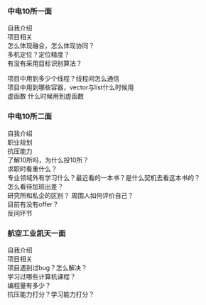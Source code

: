 ### 中电10所一面
自我介绍  
项目相关  
怎么体现融合，怎么体现协同？  
多机定位？定位精度？  
有没有采用目标识别算法？  

项目中用到多少个线程？线程间怎么通信  
项目中用到哪些容器，vector与list什么时候用  
虚函数 什么时候用到虚函数  
### 中电10所二面
自我介绍  
职业规划  
抗压能力  
了解10所吗，为什么投10所？  
求职时看重什么？  
专业领域外有学习什么？最近看的一本书？是什么契机去看这本书的？  
怎么看待加班出差？  
研究所和私企的区别？ 
周围人如何评价自己？  
目前有没有offer？  
反问环节

### 航空工业凯天一面  
自我介绍  
项目相关  
项目遇到过bug？怎么解决？  
学习过哪些计算机课程？  
编程量有多少？  
抗压能力打分？学习能力打分？   

